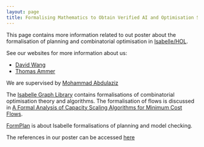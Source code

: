 ```yaml
---
layout: page
title: Formalising Mathematics to Obtain Verified AI and Optimisation Software
---
```

This page contains more information related to out poster about the formalisation of planning and combinatorial optimisation in [Isabelle/HOL](https://isabelle.in.tum.de/).

See our websites for more information about us:
* [David Wang](https://david-wang.at/)
* [Thomas Ammer](https://toamme.github.io/)

We are supervised by [Mohammad Abdulaziz](https://mabdula.github.io/)

The [Isabelle Graph Library](https://github.com/mabdula/Isabelle-Graph-Library) contains formalisations of combinatorial optimisation theory and algorithms. The formalisation of flows is discussed in [A Formal Analysis of Capacity Scaling Algorithms for Minimum Cost Flows](https://drops.dagstuhl.de/entities/document/10.4230/LIPIcs.ITP.2024.3).

[FormPlan](https://formplan.github.io/) is about Isabelle formalisations of planning and model checking.

The references in our poster can be accessed [here](poster_references.pdf)


